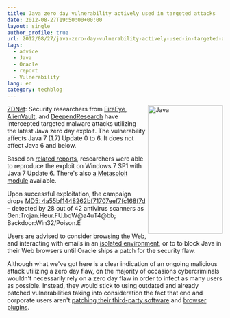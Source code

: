 ```yaml
---
title: Java zero day vulnerability actively used in targeted attacks
date: 2012-08-27T19:50:00+00:00
layout: single
author_profile: true
url: 2012/08/27/java-zero-day-vulnerability-actively-used-in-targeted-attacks/
tags:
  - advice
  - Java
  - Oracle
  - report
  - Vulnerability
lang: en
category: techblog
---
```

<a href="http://www.zdnet.com/java-zero-day-vulnerability-actively-used-in-targeted-attacks-7000003233/" target="_blank"><img title="Java" border="0" alt="Java" align="right" src="http://lh4.ggpht.com/-Z71qqXKB38g/UDvIjUWvYyI/AAAAAAAAHPQ/S_hkki2ZjnU/Java%25255B9%25255D.jpg?imgmax=800" width="175" height="300" />ZDNet</a>: Security researchers from [FireEye](http://blog.fireeye.com/research/2012/08/zero-day-season-is-not-over-yet.html), [AlienVault](http://labs.alienvault.com/labs/index.php/2012/new-java-0day-exploited-in-the-wild/), and [DeependResearch](http://www.deependresearch.org/2012/08/java-7-0-day-vulnerability-information.html) have intercepted targeted malware attacks utilizing the latest Java zero day exploit. The vulnerability affects Java 7 (1.7) Update 0 to 6. It does not affect Java 6 and below. 

Based on [related reports](https://community.rapid7.com/community/metasploit/blog/2012/08/27/lets-start-the-week-with-a-new-java-0day), researchers were able to reproduce the exploit on Windows 7 SP1 with Java 7 Update 6. There's also [a Metasploit module](https://community.rapid7.com/community/metasploit/blog/2012/08/27/lets-start-the-week-with-a-new-java-0day) available. 

Upon successful exploitation, the campaign drops [MD5: 4a55bf1448262bf71707eef7fc168f7d](https://www.virustotal.com/file/09d10ae0f763e91982e1c276aad0b26a575840ad986b8f53553a4ea0a948200f/analysis/1346055031/) – detected by 28 out of 42 antivirus scanners as Gen:Trojan.Heur.FU.bqW@a4uT4@bb; Backdoor:Win32/Poison.E 

Users are advised to consider browsing the Web, and interacting with emails in an [isolated environment](http://sandboxie.com/), or to to block Java in their Web browsers until Oracle ships a patch for the security flaw. 

Although what we've got here is a clear indication of an ongoing malicious attack utilizing a zero day flaw, on the majority of occasions cybercriminals wouldn't necessarily rely on a zero day flaw in order to infect as many users as possible. Instead, they would stick to using outdated and already patched vulnerabilities taking into consideration the fact that end and corporate users aren't [patching their third-party software](http://secunia.com/products/consumer/psi/) and [browser plugins](http://www.mozilla.org/en-US/plugincheck/).